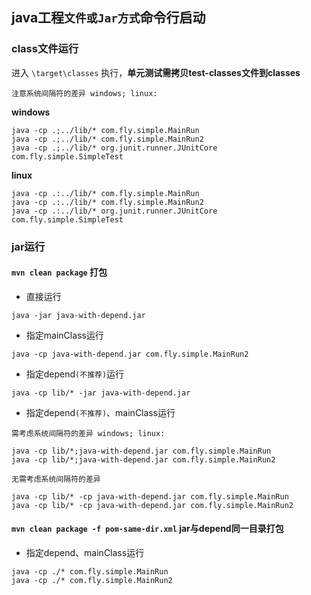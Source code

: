 ## java工程`文件或Jar方式`命令行启动

### class文件运行
进入 `\target\classes` 执行，**单元测试需拷贝test-classes文件到classes**

`注意系统间隔符的差异 windows; linux:` 

**windows**

```shell 
java -cp .;../lib/* com.fly.simple.MainRun
java -cp .;../lib/* com.fly.simple.MainRun2
java -cp .;../lib/* org.junit.runner.JUnitCore com.fly.simple.SimpleTest
```

**linux**

```shell
java -cp .:../lib/* com.fly.simple.MainRun
java -cp .:../lib/* com.fly.simple.MainRun2
java -cp .:../lib/* org.junit.runner.JUnitCore com.fly.simple.SimpleTest
```


### jar运行
#### `mvn clean package` 打包

- 直接运行

```shell
java -jar java-with-depend.jar
```

- 指定mainClass运行

```shell
java -cp java-with-depend.jar com.fly.simple.MainRun2
```

- 指定depend`(不推荐)`运行

```shell
java -cp lib/* -jar java-with-depend.jar
```

- 指定depend`(不推荐)`、mainClass运行

`需考虑系统间隔符的差异 windows; linux:`

```shell
java -cp lib/*;java-with-depend.jar com.fly.simple.MainRun
java -cp lib/*;java-with-depend.jar com.fly.simple.MainRun2
```

`无需考虑系统间隔符的差异`

```
java -cp lib/* -cp java-with-depend.jar com.fly.simple.MainRun
java -cp lib/* -cp java-with-depend.jar com.fly.simple.MainRun2
```

#### `mvn clean package -f pom-same-dir.xml` jar与depend同一目录打包

- 指定depend、mainClass运行

```shell
java -cp ./* com.fly.simple.MainRun
java -cp ./* com.fly.simple.MainRun2
```
